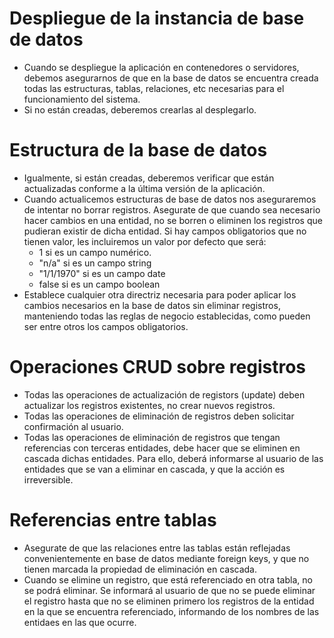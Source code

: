 # Despliegue de la instancia de base de datos

- Cuando se despliegue la aplicación en contenedores o servidores, debemos asegurarnos de que en la base de datos se encuentra creada todas las estructuras, tablas, relaciones, etc necesarias para el funcionamiento del sistema.
- Si no están creadas, deberemos crearlas al desplegarlo.

# Estructura de la base de datos

- Igualmente, si están creadas, deberemos verificar que están actualizadas conforme a la última versión de la aplicación.
- Cuando actualicemos estructuras de base de datos nos aseguraremos de intentar no borrar registros. Asegurate de que cuando sea necesario hacer cambios en una entidad, no se borren o eliminen los registros que pudieran existir de dicha entidad. Si hay campos obligatorios que no tienen valor, les incluiremos un valor por defecto que será:
  - 1 si es un campo numérico.
  - "n/a" si es un campo string
  - "1/1/1970" si es un campo date
  - false si es un campo boolean
- Establece cualquier otra directriz necesaria para poder aplicar los cambios necesarios en la base de datos sin eliminar registros, manteniendo todas las reglas de negocio establecidas, como pueden ser entre otros los campos obligatorios.

# Operaciones CRUD sobre registros

- Todas las operaciones de actualización de registors (update) deben actualizar los registros existentes, no crear nuevos registros.
- Todas las operaciones de eliminación de registros deben solicitar confirmación al usuario.
- Todas las operaciones de eliminación de registros que tengan referencias con terceras entidades, debe hacer que se eliminen en cascada dichas entidades. Para ello, deberá informarse al usuario de las entidades que se van a eliminar en cascada, y que la acción es irreversible.

# Referencias entre tablas
- Asegurate de que las relaciones entre las tablas están reflejadas convenientemente en base de datos mediante foreign keys, y que no tienen marcada la propiedad de eliminación en cascada.
- Cuando se elimine un registro, que está referenciado en otra tabla, no se podrá eliminar. Se informará al usuario de que no se puede eliminar el registro hasta que no se eliminen primero los registros de la entidad en la que se encuentra referenciado, informando de los nombres de las entidaes en las que ocurre.
